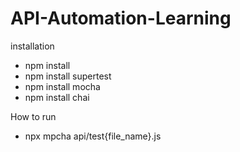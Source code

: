 # API-Automation-Learning

installation
- npm install
- npm install supertest
- npm install mocha
- npm install chai

How to run
- npx mpcha api/test{file_name}.js

